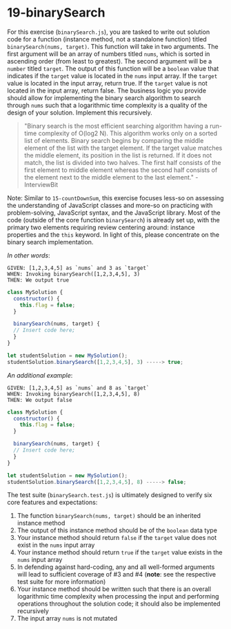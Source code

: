 # 19-binarySearch

For this exercise (`binarySearch.js`), you are tasked to write out solution code for a function (instance method, not a standalone function) titled `binarySearch(nums, target)`. This function will take in two arguments. The first argument will be an array of numbers titled `nums`, which is sorted in ascending order (from least to greatest). The second argument will be a `number` titled `target`. The output of this function will be a `boolean` value that indicates if the `target` value is located in the `nums` input array. If the `target` value is located in the input array, return true. If the `target` value is not located in the input array, return false. The business logic you provide should allow for implementing the binary search algorithm to search through `nums` such that a logarithmic time complexity is a quality of the design of your solution. Implement this recursively.

> "Binary search is the most efficient searching algorithm having a run-time complexity of O(log2 N). This algorithm works only on a sorted list of elements. Binary search begins by comparing the middle element of the list with the target element. If the target value matches the middle element, its position in the list is returned. If it does not match, the list is divided into two halves. The first half consists of the first element to middle element whereas the second half consists of the element next to the middle element to the last element." - InterviewBit 

Note: Similar to `15-countDownSum`, this exercise focuses less-so on assessing the understanding of JavaScript classes and more-so on practicing with problem-solving, JavaScript syntax, and the JavaScript library. Most of the code (outside of the core function `binarySearch`) is already set up, with the primary two elements requiring review centering around: instance properties and the `this` keyword. In light of this, please concentrate on the binary search implementation. 

_In other words_:

```
GIVEN: [1,2,3,4,5] as `nums` and 3 as `target`
WHEN: Invoking binarySearch([1,2,3,4,5], 3)
THEN: We output true
```

```js
class MySolution {
  constructor() {
    this.flag = false;
  }

  binarySearch(nums, target) {
  // Insert code here;
  }
}

let studentSolution = new MySolution();
studentSolution.binarySearch([1,2,3,4,5], 3) -----> true;
```

_An additional example_:

```
GIVEN: [1,2,3,4,5] as `nums` and 8 as `target`
WHEN: Invoking binarySearch([1,2,3,4,5], 8)
THEN: We output false
```

```js
class MySolution {
  constructor() {
    this.flag = false;
  }

  binarySearch(nums, target) {
  // Insert code here;
  }
}

let studentSolution = new MySolution();
studentSolution.binarySearch([1,2,3,4,5], 8) -----> false;
```

The test suite (`binarySearch.test.js`) is ultimately designed to verify six core features and expectations:

1) The function `binarySearch(nums, target)` should be an inherited instance method
2) The output of this instance method should be of the `boolean` data type 
3) Your instance method should return `false` if the `target` value does not exist in the `nums` input array
4) Your instance method should return `true` if the `target` value exists in the `nums` input array
5) In defending against hard-coding, any and all well-formed arguments will lead to sufficient coverage of #3 and #4 (**note**: see the respective test suite for more information)
6) Your instance method should be written such that there is an overall logarithmic time complexity when processing the input and performing operations throughout the solution code; it should also be implemented recursively
7) The input array `nums` is not mutated